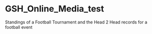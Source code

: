 # GSH_Online_Media_test
Standings of a Football Tournament and the Head 2 Head records for a football event
